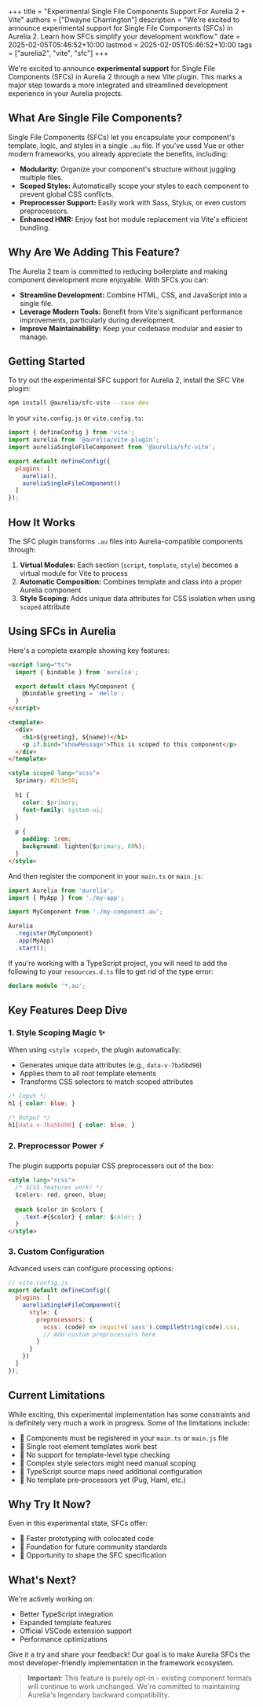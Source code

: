 +++
title = "Experimental Single File Components Support For Aurelia 2 + Vite"
authors = ["Dwayne Charrington"]
description = "We're excited to announce experimental support for Single File Components (SFCs) in Aurelia 2. Learn how SFCs simplify your development workflow."
date = 2025-02-05T05:46:52+10:00
lastmod = 2025-02-05T05:46:52+10:00
tags = ["aurelia2", "vite", "sfc"]
+++

We're excited to announce **experimental support** for Single File Components (SFCs) in Aurelia 2 through a new Vite plugin. This marks a major step towards a more integrated and streamlined development experience in your Aurelia projects.

## What Are Single File Components?

Single File Components (SFCs) let you encapsulate your component's template, logic, and styles in a single `.au` file. If you've used Vue or other modern frameworks, you already appreciate the benefits, including:

- **Modularity:** Organize your component's structure without juggling multiple files.
- **Scoped Styles:** Automatically scope your styles to each component to prevent global CSS conflicts.
- **Preprocessor Support:** Easily work with Sass, Stylus, or even custom preprocessors.
- **Enhanced HMR:** Enjoy fast hot module replacement via Vite's efficient bundling.

## Why Are We Adding This Feature?

The Aurelia 2 team is committed to reducing boilerplate and making component development more enjoyable. With SFCs you can:

- **Streamline Development:** Combine HTML, CSS, and JavaScript into a single file.
- **Leverage Modern Tools:** Benefit from Vite's significant performance improvements, particularly during development.
- **Improve Maintainability:** Keep your codebase modular and easier to manage.

## Getting Started

To try out the experimental SFC support for Aurelia 2, install the SFC Vite plugin:

```bash
npm install @aurelia/sfc-vite --save-dev
```

In your `vite.config.js` or `vite.config.ts`:

```javascript
import { defineConfig } from 'vite';
import aurelia from '@aurelia/vite-plugin';
import aureliaSingleFileComponent from '@aurelia/sfc-vite';

export default defineConfig({
  plugins: [
    aurelia(),
    aureliaSingleFileComponent()
  ]
});
```

## How It Works

The SFC plugin transforms `.au` files into Aurelia-compatible components through:

1. **Virtual Modules:** Each section (`script`, `template`, `style`) becomes a virtual module for Vite to process
2. **Automatic Composition:** Combines template and class into a proper Aurelia component
3. **Style Scoping:** Adds unique data attributes for CSS isolation when using `scoped` attribute

## Using SFCs in Aurelia

Here's a complete example showing key features:

```html
<script lang="ts">
  import { bindable } from 'aurelia';

  export default class MyComponent {
    @bindable greeting = 'Hello';
  }
</script>

<template>
  <div>
    <h1>${greeting}, ${name}!</h1>
    <p if.bind="showMessage">This is scoped to this component</p>
  </div>
</template>

<style scoped lang="scss">
  $primary: #2c3e50;
  
  h1 {
    color: $primary;
    font-family: system-ui;
  }
  
  p {
    padding: 1rem;
    background: lighten($primary, 60%);
  }
</style>
```

And then register the component in your `main.ts` or `main.js`:

```typescript
import Aurelia from 'aurelia';
import { MyApp } from './my-app';

import MyComponent from './my-component.au';

Aurelia
  .register(MyComponent)
  .app(MyApp)
  .start();
```

If you're working with a TypeScript project, you will need to add the following to your `resources.d.ts` file to get rid of the type error:

```typescript
declare module '*.au';
```

## Key Features Deep Dive

### 1. Style Scoping Magic ✨
When using `<style scoped>`, the plugin automatically:
- Generates unique data attributes (e.g., `data-v-7ba5bd90`)
- Applies them to all root template elements
- Transforms CSS selectors to match scoped attributes

```css
/* Input */
h1 { color: blue; }

/* Output */
h1[data-v-7ba5bd90] { color: blue; }
```

### 2. Preprocessor Power ⚡
The plugin supports popular CSS preprocessers out of the box:

```html
<style lang="scss">
  /* SCSS features work! */
  $colors: red, green, blue;
  
  @each $color in $colors {
    .text-#{$color} { color: $color; }
  }
</style>
```

### 3. Custom Configuration
Advanced users can configure processing options:

```javascript
// vite.config.js
export default defineConfig({
  plugins: [
    aureliaSingleFileComponent({
      style: {
        preprocessors: {
          scss: (code) => require('sass').compileString(code).css,
          // Add custom preprocessors here
        }
      }
    })
  ]
});
```

## Current Limitations

While exciting, this experimental implementation has some constraints and is definitely very much a work in progress. Some of the limitations include:

- 🚧 Components must be registered in your `main.ts` or `main.js` file
- 🚧 Single root element templates work best
- 🚧 No support for template-level type checking
- 🚧 Complex style selectors might need manual scoping
- 🚧 TypeScript source maps need additional configuration
- 🚧 No template pre-processors yet (Pug, Haml, etc.)

## Why Try It Now?

Even in this experimental state, SFCs offer:

- 🧪 Faster prototyping with colocated code
- 🧪 Foundation for future community standards
- 🧪 Opportunity to shape the SFC specification

## What's Next?

We're actively working on:

- Better TypeScript integration
- Expanded template features
- Official VSCode extension support
- Performance optimizations

Give it a try and share your feedback! Our goal is to make Aurelia SFCs the most developer-friendly implementation in the framework ecosystem.

> **Important**: This feature is purely opt-in - existing component formats will continue to work unchanged. We're committed to maintaining Aurelia's legendary backward compatibility.